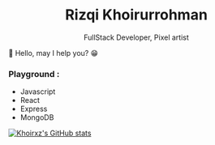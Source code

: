 <h1 align="center">
Rizqi Khoirurrohman
</h1>
<p align="center">
FullStack Developer, Pixel artist
</p>

👋 Hello, may I help you? 😁

### Playground :
- Javascript
- React
- Express
- MongoDB

[![Khoirxz's GitHub stats](https://github-readme-stats.vercel.app/api?username=khoirxz&show_icons=true&theme=tokyonight)](https://github.com/anuraghazra/github-readme-stats)
